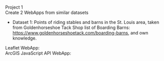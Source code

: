 Project 1  
Create 2 WebApps from similar datasets  
  * Dataset 1: Points of riding stables and barns in the St. Louis area, taken from Goldenhorseshoe Tack Shop list of Boarding Barns: https://www.goldenhorseshoetack.com/boarding-barns, and own knowledge.

Leaflet WebApp:  
ArcGIS JavaScript API WebApp:  
